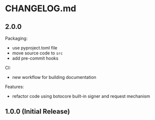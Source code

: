 # CHANGELOG.md

## 2.0.0

Packaging:

  - use pyproject.toml file
  - move source code to `src`
  - add pre-commit hooks

CI:

  - new workflow for building documentation

Features:

  - refactor code using botocore built-in signer and request mechanism


## 1.0.0 (Initial Release)
